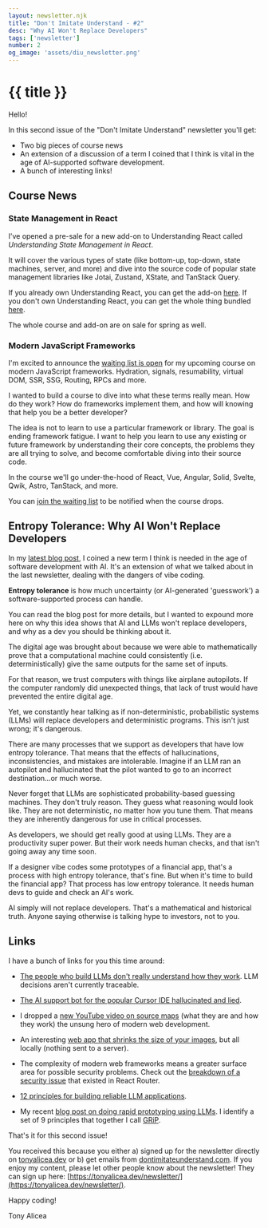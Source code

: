 ```yaml
---
layout: newsletter.njk
title: "Don't Imitate Understand - #2"
desc: "Why AI Won't Replace Developers"
tags: ['newsletter']
number: 2
og_image: 'assets/diu_newsletter.png'
---
```

# {{ title }}

Hello!
 
In this second issue of the "Don't Imitate Understand" newsletter you'll get:

- Two big pieces of course news
- An extension of a discussion of a term I coined that I think is vital in the age of AI-supported software development.
- A bunch of interesting links!

<article class="mailing-list newsletter-mailing-list">
  <div id="fd-form-654c34a2f58f74816ab58ded"></div>
  <script>
    window.fd('form', {
      formId: '654c34a2f58f74816ab58ded',
      containerEl: '#fd-form-654c34a2f58f74816ab58ded'
    });
  </script>
</article>

## Course News
 
### State Management in React

I've opened a pre-sale for a new add-on to Understanding React called *Understanding State Management in React*.
 
It will cover the various types of state (like bottom-up, top-down, state machines, server, and more) and dive into the source code of popular state management libraries like Jotai, Zustand, XState, and TanStack Query.
 
If you already own Understanding React, you can get the add-on [here](https://dontimitateunderstand.com/purchase?product_id=6199811&coupon_code=REACTSTUDENT). If you don't own Understanding React, you can get the whole thing bundled [here](https://dontimitateunderstand.com/purchase?product_id=6226187&coupon_code=STATEMGMT).
 
The whole course and add-on are on sale for spring as well.
 
### Modern JavaScript Frameworks

I'm excited to announce the [waiting list is open](https://tonyalicea.dev/jsframeworks/) for my upcoming course on modern JavaScript frameworks. Hydration, signals, resumability, virtual DOM, SSR, SSG, Routing, RPCs and more.

I wanted to build a course to dive into what these terms really mean. How do they work? How do frameworks implement them, and how will knowing that help you be a better developer?

The idea is not to learn to use a particular framework or library. The goal is ending framework fatigue. I want to help you learn to use any existing or future framework by understanding their core concepts, the problems they are all trying to solve, and become comfortable diving into their source code.

In the course we'll go under-the-hood of React, Vue, Angular, Solid, Svelte, Qwik, Astro, TanStack, and more.
 
You can [join the waiting list](https://tonyalicea.dev/jsframeworks/) to be notified when the course drops.

## Entropy Tolerance: Why AI Won't Replace Developers

In my [latest blog post](https://tonyalicea.dev/blog/entropy-tolerance-ai/), I coined a new term I think is needed in the age of software development with AI. It's an extension of what we talked about in the last newsletter, dealing with the dangers of vibe coding.
 
**Entropy tolerance** is how much uncertainty (or AI-generated 'guesswork') a software-supported process can handle.
 
You can read the blog post for more details, but I wanted to expound more here on why this idea shows that AI and LLMs won't replace developers, and why as a dev you should be thinking about it.
 
The digital age was brought about because we were able to mathematically prove that a computational machine could consistently (i.e. deterministically) give the same outputs for the same set of inputs.
 
For that reason, we trust computers with things like airplane autopilots. If the computer randomly did unexpected things, that lack of trust would have prevented the entire digital age.
 
Yet, we constantly hear talking as if non-deterministic, probabilistic systems (LLMs) will replace developers and deterministic programs. This isn't just wrong; it's dangerous.
 
There are many processes that we support as developers that have low entropy tolerance. That means that the effects of hallucinations, inconsistencies, and mistakes are intolerable. Imagine if an LLM ran an autopilot and hallucinated that the pilot wanted to go to an incorrect destination…or much worse.
 
Never forget that LLMs are sophisticated probability-based guessing machines. They don't truly reason. They guess what reasoning would look like. They are not deterministic, no matter how you tune them. That means they are inherently dangerous for use in critical processes.
 
As developers, we should get really good at using LLMs. They are a productivity super power. But their work needs human checks, and that isn't going away any time soon.
 
If a designer vibe codes some prototypes of a financial app, that's a process with high entropy tolerance, that's fine. But when it's time to build the financial app? That process has low entropy tolerance. It needs human devs to guide and check an AI's work.
 
AI simply will not replace developers. That's a mathematical and historical truth. Anyone saying otherwise is talking hype to investors, not to you.

## Links

I have a bunch of links for you this time around:

- [The people who build LLMs don't really understand how they work](https://www.anthropic.com/research/tracing-thoughts-language-model). LLM decisions aren't currently traceable.

- [The AI support bot for the popular Cursor IDE hallucinated and lied](https://www.theregister.com/2025/04/18/cursor_ai_support_bot_lies/).
- I dropped a [new YouTube video on source maps](https://youtu.be/9LKJ2pbrAlE?si=LtMeyNK0fU4VXV4S) (what they are and how they work) the unsung hero of modern web development.
- An interesting [web app that shrinks the size of your images](https://squoosh.app), but all locally (nothing sent to a server).
- The complexity of modern web frameworks means a greater surface area for possible security problems. Check out the [breakdown of a security issue](https://zhero-web-sec.github.io/research-and-things/react-router-and-the-remixed-path) that existed in React Router.
- [12 principles for building reliable LLM applications](https://github.com/humanlayer/12-factor-agents).
- My recent [blog post on doing rapid prototyping using LLMs](https://tonyalicea.dev/blog/grip-generative-rapid-prototyping/). I identify a set of 9 principles that together I call [GRiP](https://tonyalicea.dev/blog/grip-generative-rapid-prototyping/).
 
That's it for this second issue!
 
You received this because you either a) signed up for the newsletter directly on [tonyalicea.dev](https://tonyalicea.dev) or b) get emails from [dontimitateunderstand.com](https://dontimitateunderstand.com). If you enjoy my content, please let other people know about the newsletter! They can sign up here: [https://tonyalicea.dev/newsletter/](https://tonyalicea.dev/newsletter/).
 
Happy coding!
 
Tony Alicea